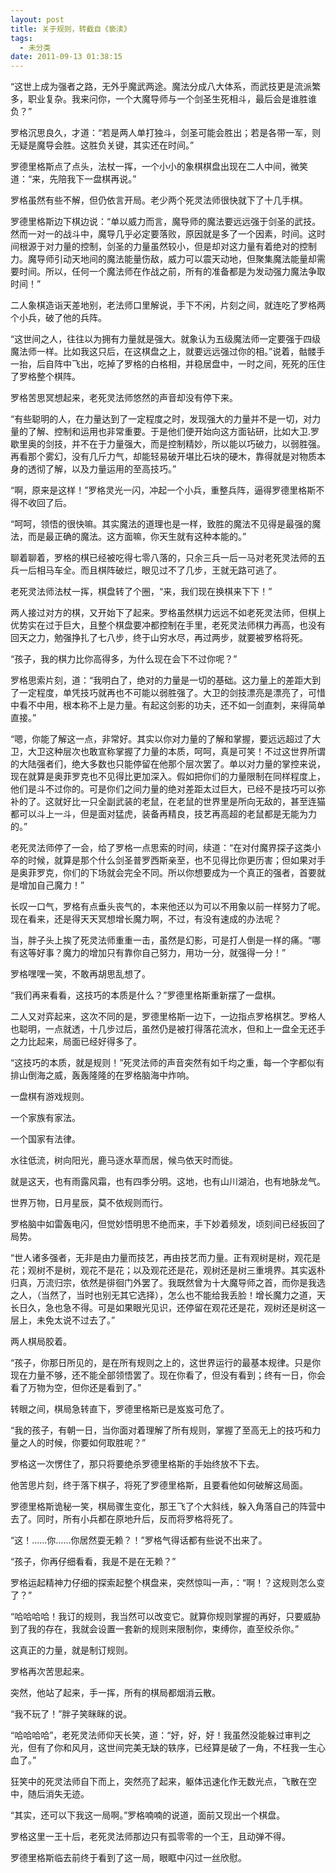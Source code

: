 ```yaml
---
layout: post
title: 关于规则，转截自《亵渎》
tags:
  - 未分类
date: 2011-09-13 01:38:15
---
```


“这世上成为强者之路，无外乎魔武两途。魔法分成八大体系，而武技更是流派繁多，职业复杂。我来问你，一个大魔导师与一个剑圣生死相斗，最后会是谁胜谁负？”

罗格沉思良久，才道：“若是两人单打独斗，剑圣可能会胜出；若是各带一军，则无疑是魔导会胜。这胜负关键，其实还在时间。”

罗德里格斯点了点头，法杖一挥，一个小小的象棋棋盘出现在二人中间，微笑道：“来，先陪我下一盘棋再说。”

罗格虽然有些不解，但仍依言开局。老少两个死灵法师很快就下了十几手棋。

罗德里格斯边下棋边说：“单以威力而言，魔导师的魔法要远远强于剑圣的武技。然而一对一的战斗中，魔导几乎必定要落败，原因就是多了一个因素，时间。这时间根源于对力量的控制，剑圣的力量虽然较小，但是却对这力量有着绝对的控制力。魔导师引动天地间的魔法能量伤敌，威力可以震天动地，但聚集魔法能量却需要时间。所以，任何一个魔法师在作战之前，所有的准备都是为发动强力魔法争取时间！”

二人象棋造诣天差地别，老法师口里解说，手下不闲，片刻之间，就连吃了罗格两个小兵，破了他的兵阵。<span id="more-89"></span>

“这世间之人，往往以为拥有力量就是强大。就象认为五级魔法师一定要强于四级魔法师一样。比如我这只后，在这棋盘之上，就要远远强过你的相。”说着，骷髅手一抬，后自阵中飞出，吃掉了罗格的白格相，并稳居盘中，一时之间，死死的压住了罗格整个棋阵。

罗格苦思冥想起来，老死灵法师悠然的声音却没有停下来。

“有些聪明的人，在力量达到了一定程度之时，发现强大的力量并不是一切，对力量的了解、控制和运用也非常重要。于是他们便开始向这方面钻研，比如大卫.罗歇里奥的剑技，并不在于力量强大，而是控制精妙，所以能以巧破力，以弱胜强。再看那个雾幻，没有几斤力气，却能轻易破开堪比石块的硬木，靠得就是对物质本身的透彻了解，以及力量运用的至高技巧。”

“啊，原来是这样！”罗格灵光一闪，冲起一个小兵，重整兵阵，逼得罗德里格斯不得不收回了后。

“呵呵，领悟的很快嘛。其实魔法的道理也是一样，致胜的魔法不见得是最强的魔法，而是最正确的魔法。这方面嘛，你天生就有这种本能的。”

聊着聊着，罗格的棋已经被吃得七零八落的，只余三兵一后一马对老死灵法师的五兵一后相马车全。而且棋阵破烂，眼见过不了几步，王就无路可逃了。

老死灵法师法杖一挥，棋盘转了个圈，“来，我们现在换棋来下下！”

两人接过对方的棋，又开始下了起来。罗格虽然棋力远远不如老死灵法师，但棋上优势实在过于巨大，且整个棋盘要冲都控制在手里，老死灵法师棋力再高，也没有回天之力，勉强挣扎了七八步，终于山穷水尽，再过两步，就要被罗格将死。

“孩子，我的棋力比你高得多，为什么现在会下不过你呢？”

罗格思索片刻，道：“我明白了，绝对的力量是一切的基础。这力量上的差距大到了一定程度，单凭技巧就再也不可能以弱胜强了。大卫的剑技漂亮是漂亮了，可惜中看不中用，根本称不上是力量。有起这剑影的功夫，还不如一剑直刺，来得简单直接。”

“嗯，你能了解这一点，非常好。其实以你对力量的了解和掌握，要远远超过了大卫，大卫这种层次也敢宣称掌握了力量的本质，呵呵，真是可笑！不过这世界所谓的大陆强者们，绝大多数也只能停留在他那个层次罢了。单以对力量的掌控来说，现在就算是奥菲罗克也不见得比更加深入。假如把你们的力量限制在同样程度上，他们是斗不过你的。可是你们之间力量的绝对差距太过巨大，已经不是技巧可以弥补的了。这就好比一只全副武装的老鼠，在老鼠的世界里是所向无敌的，甚至连猫都可以斗上一斗，但是面对猛虎，装备再精良，技艺再高超的老鼠都是无能为力的。”

老死灵法师停了一会，给了罗格一点思索的时间，续道：“在对付魔界探子这类小卒的时候，就算是那个什么剑圣普罗西斯亲至，也不见得比你更历害；但如果对手是奥菲罗克，你们的下场就会完全不同。所以你想要成为一个真正的强者，首要就是增加自己魔力！”

长叹一口气，罗格有点垂头丧气的，本来他还以为可以不用象以前一样努力了呢。现在看来，还是得天天冥想增长魔力啊，不过，有没有速成的办法呢？

当，胖子头上挨了死灵法师重重一击，虽然是幻影，可是打人倒是一样的痛。“哪有这等好事？魔力的增加只有靠你自己努力，用功一分，就强得一分！”

罗格嘿嘿一笑，不敢再胡思乱想了。

“我们再来看看，这技巧的本质是什么？”罗德里格斯重新摆了一盘棋。

二人又对弈起来，这次不同的是，罗德里格斯一边下，一边指点罗格棋艺。罗格人也聪明，一点就透，十几步过后，虽然仍是被打得落花流水，但和上一盘全无还手之力比起来，局面已经好得多了。

“这技巧的本质，就是规则！”死灵法师的声音突然有如千均之重，每一个字都似有排山倒海之威，轰轰隆隆的在罗格脑海中炸响。

一盘棋有游戏规则。

一个家族有家法。

一个国家有法律。

水往低流，树向阳光，鹿马逐水草而居，候鸟依天时而徙。

就是这天，也有雨露风霜，也有四季分明。这地，也有山川湖泊，也有地脉龙气。

世界万物，日月星辰，莫不依规则而行。

罗格脑中如雷轰电闪，但觉妙悟明思不绝而来，手下妙着频发，顷刻间已经扳回了局势。

“世人诸多强者，无非是由力量而技艺，再由技艺而力量。正有观树是树，观花是花；观树不是树，观花不是花；以及观花还是花，观树还是树三重境界。其实返朴归真，万流归宗，依然是徘徊门外罢了。我既然曾为十大魔导师之首，而你是我选之人，（当然了，当时也别无其它选择），怎么也不能给我丢脸！增长魔力之道，天长日久，急也急不得。可是如果眼光见识，还停留在观花还是花，观树还是树这一层上，未免太说不过去了。”

两人棋局胶着。

“孩子，你那日所见的，是在所有规则之上的，这世界运行的最基本规律。只是你现在力量不够，还不能全部领悟罢了。现在你看了，但没有看到；终有一日，你会看了万物为空，但你还是看到了。”

转眼之间，棋局急转直下，罗德里格斯已是岌岌可危了。

“我的孩子，有朝一日，当你面对着理解了所有规则，掌握了至高无上的技巧和力量之人的时候，你要如何取胜呢？”

罗格这一次愣住了，那只将要绝杀罗德里格斯的手始终放不下去。

他苦思片刻，终于落下棋子，将死了罗德里格斯，且要看他如何破解这局面。

罗德里格斯诡秘一笑，棋局骤生变化，那王飞了个大斜线，躲入角落自己的阵营中去了。同时，所有小兵都在原地升后，反而将罗格将死了。

“这！……你……你居然耍无赖？！”罗格气得话都有些说不出来了。

“孩子，你再仔细看看，我是不是在无赖？”

罗格运起精神力仔细的探索起整个棋盘来，突然惊叫一声，：“啊！？这规则怎么变了？”

“哈哈哈哈！我订的规则，我当然可以改变它。就算你规则掌握的再好，只要威胁到了我的存在，我就会设置一套新的规则来限制你，束缚你，直至绞杀你。”

这真正的力量，就是制订规则。

罗格再次苦思起来。

突然，他站了起来，手一挥，所有的棋局都烟消云散。

“我不玩了！”胖子笑眯眯的说。

“哈哈哈哈”，老死灵法师仰天长笑，道：“好，好，好！我虽然没能躲过审判之光，但有了你和风月，这世间完美无缺的轶序，已经算是破了一角，不枉我一生心血了。”

狂笑中的死灵法师自下而上，突然亮了起来，躯体迅速化作无数光点，飞散在空中，随后消失无迹。

“其实，还可以下我这一局啊。”罗格喃喃的说道，面前又现出一个棋盘。

罗格这里一王十后，老死灵法师那边只有孤零零的一个王，且动弹不得。

罗德里格斯临去前终于看到了这一局，眼眶中闪过一丝欣慰。